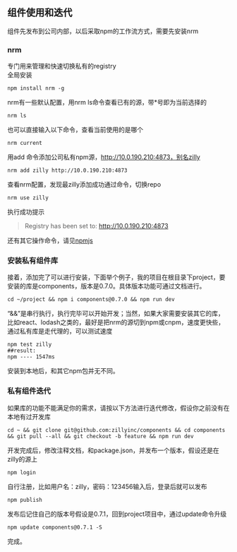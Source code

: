 ## 组件使用和迭代
组件先发布到公司内部，以后采取npm的工作流方式，需要先安装nrm
### nrm
专门用来管理和快速切换私有的registry  
全局安装
```
npm install nrm -g
```
nrm有一些默认配置，用nrm ls命令查看已有的源，带*号即为当前选择的
```
nrm ls
```
也可以直接输入以下命令，查看当前使用的是哪个
```
nrm current
```
用add 命令添加公司私有npm源，http://10.0.190.210:4873，别名zilly
```
nrm add zilly http://10.0.190.210:4873
```
查看nrm配置，发现最zilly添加成功通过命令，切换repo
```
nrm use zilly
```
执行成功提示
> Registry has been set to: http://10.0.190.210:4873

还有其它操作命令，请见[npmjs](https://www.npmjs.com/package/nrm)
### 安装私有组件库
接着，添加完了可以进行安装，下面举个例子，我的项目在根目录下project，要安装的库是components，版本是0.7.0。具体版本功能可通过文档进行。
```
cd ~/project && npm i components@0.7.0 && npm run dev
```
“&&”是串行执行，执行完毕可以开始开发；当然，如果大家需要安装其它的库，比如react、lodash之类的，最好是把nrm的源切到npm或cnpm，速度更快些，通过私有库是走代理的，可以测试速度
```
npm test zilly
##result:
npm ---- 1547ms
```
安装到本地后，和其它npm包并无不同。
### 私有组件迭代
如果库的功能不能满足你的需求，请按以下方法进行迭代修改，假设你之前没有在本地有过开发库
```
cd ~ && git clone git@github.com:zillyinc/components && cd components && git pull --all && git checkout -b feature && npm run dev
```
开发完成后，修改注释文档，和package.json，并发布一个版本，假设还是在zilly的源上
```
npm login
```
自行注册，比如用户名：zilly，密码：123456输入后，登录后就可以发布
```
npm publish
```
发布后记住自己的版本号假设是0.7.1，回到project项目中，通过update命令升级
```
npm update components@0.7.1 -S
```
完成。
